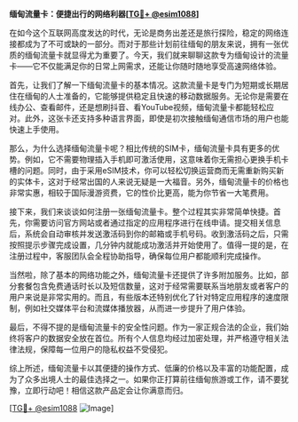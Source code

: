 **缅甸流量卡：便捷出行的网络利器[[TG💪+ @esim1088](https://t.me/s/esim1088)]**

在如今这个互联网高度发达的时代，无论是商务出差还是旅行探险，稳定的网络连接都成为了不可或缺的一部分。而对于那些计划前往缅甸的朋友来说，拥有一张优质的缅甸流量卡就显得尤为重要了。今天，我们就来聊聊这款专为缅甸设计的流量卡——它不仅能满足你的日常上网需求，还能让你随时随地享受高速网络体验。

首先，让我们了解一下缅甸流量卡的基本情况。这款流量卡是专门为短期或长期居住在缅甸的人士准备的，它能够提供稳定且快速的移动数据服务。无论你是需要在线办公、查看邮件，还是想刷抖音、看YouTube视频，缅甸流量卡都能轻松应对。此外，这张卡还支持多种语言界面，即使是初次接触缅甸通信市场的用户也能快速上手使用。

那么，为什么选择缅甸流量卡呢？相比传统的SIM卡，缅甸流量卡具有更多的优势。例如，它不需要物理插入手机即可激活使用，这意味着你无需担心更换手机卡槽的问题。同时，由于采用eSIM技术，你可以轻松切换运营商而无需重新购买新的实体卡，这对于经常出国的人来说无疑是一大福音。另外，缅甸流量卡的价格也非常实惠，相较于国际漫游资费，它的性价比更高，能为你节省一大笔费用。

接下来，我们来谈谈如何注册一张缅甸流量卡。整个过程其实非常简单快捷。首先，你需要访问官方网站或者通过指定的应用程序进行在线申请。提交相关信息后，系统会自动审核并发送激活码到你的邮箱或手机号码。收到激活码之后，只需按照提示步骤完成设置，几分钟内就能成功激活并开始使用了。值得一提的是，在注册过程中，客服团队会全程协助指导，确保每位用户都能顺利完成操作。

当然啦，除了基本的网络功能之外，缅甸流量卡还提供了许多附加服务。比如，部分套餐包含免费通话时长以及短信数量，这对于经常需要联系当地朋友或者客户的用户来说是非常实用的。而且，有些版本还特别优化了针对特定应用程序的速度限制，例如社交媒体平台和流媒体播放器，从而进一步提升了用户体验。

最后，不得不提的是缅甸流量卡的安全性问题。作为一家正规合法的企业，我们始终将客户的数据安全放在首位。所有个人信息均经过加密处理，并严格遵守相关法律法规，保障每一位用户的隐私权益不受侵犯。

综上所述，缅甸流量卡以其便捷的操作方式、低廉的价格以及丰富的功能配置，成为了众多出境人士的最佳选择之一。如果你正打算前往缅甸旅游或工作，请不要犹豫，立即行动吧！相信这款产品定会让你满意而归。

[[TG💪+ @esim1088](https://t.me/s/esim1088) ![Image](https://i.postimg.cc/4NQfJmqS/Snipaste-2025-05-13-00-14-12.png)]